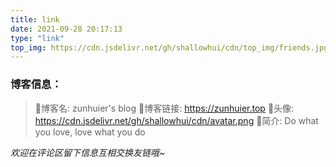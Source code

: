 ```yaml
---
title: link
date: 2021-09-28 20:17:13
type: "link"
top_img: https://cdn.jsdelivr.net/gh/shallowhui/cdn/top_img/friends.jpg
---
```

### 博客信息：

>🎉博客名: zunhuier's blog
>🔗博客链接: https://zunhuier.top
>🎨头像: https://cdn.jsdelivr.net/gh/shallowhui/cdn/avatar.png
>🎈简介: Do what you love, love what you do

*欢迎在评论区留下信息互相交换友链哦~*